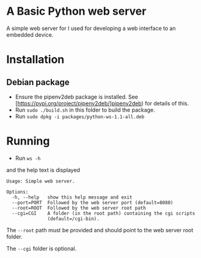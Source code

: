 # A Basic Python web server
A simple web server for I used for developing a web interface to an embedded 
device.

# Installation

## Debian package

- Ensure the pipenv2deb package is installed. See [https://pypi.org/project/pipenv2deb/]pipenv2deb) for details of this.
- Run `sudo ./build.sh` in this folder to build the package.
- Run `sudo dpkg -i packages/python-ws-1.1-all.deb`

# Running 

- Run `ws -h`

and the help text is displayed

```
Usage: Simple web server.

Options:
  -h, --help   show this help message and exit
  --port=PORT  Followed by the web server port (default=8080)
  --root=ROOT  Followed by the web server root path
  --cgi=CGI    A folder (in the root path) containing the cgi scripts
               (default=/cgi-bin).

```

The `--root` path must be provided and should point to the web server root folder.

The `--cgi` folder is optional.
